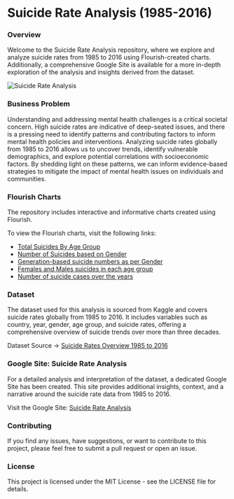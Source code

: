 # Suicide Rate Analysis (1985-2016)
### Overview

Welcome to the Suicide Rate Analysis repository, where we explore and analyze suicide rates from 1985 to 2016 using Flourish-created charts. Additionally, a comprehensive Google Site is available for a more in-depth exploration of the analysis and insights derived from the dataset.

![Suicide Rate Analysis](https://github.com/Mohit2497/Suicide-Rate-Analysis-1985---2016-/assets/68893690/8cadbc3c-90de-4086-9770-42d96cdbd9b5)

### Business Problem

Understanding and addressing mental health challenges is a critical societal concern. High suicide rates are indicative of deep-seated issues, and there is a pressing need to identify patterns and contributing factors to inform mental health policies and interventions.
Analyzing suicide rates globally from 1985 to 2016 allows us to uncover trends, identify vulnerable demographics, and explore potential correlations with socioeconomic factors. By shedding light on these patterns, we can inform evidence-based strategies to mitigate the impact of mental health issues on individuals and communities.

### Flourish Charts

The repository includes interactive and informative charts created using Flourish.

To view the Flourish charts, visit the following links:

* [Total Suicides By Age Group](https://public.flourish.studio/visualisation/15329594/)
* [Number of Suicides based on Gender](https://public.flourish.studio/visualisation/15342253/)
* [Generation-based suicide numbers as per Gender](https://public.flourish.studio/visualisation/15342653/)
* [Females and Males suicides in each age group](https://public.flourish.studio/visualisation/15361863/)
* [Number of suicide cases over the years](https://public.flourish.studio/visualisation/15340427/)

### Dataset

The dataset used for this analysis is sourced from Kaggle and covers suicide rates globally from 1985 to 2016. It includes variables such as country, year, gender, age group, and suicide rates, offering a comprehensive overview of suicide trends over more than three decades.

Dataset Source -> [Suicide Rates Overview 1985 to 2016](https://www.kaggle.com/datasets/russellyates88/suicide-rates-overview-1985-to-2016)

### Google Site: Suicide Rate Analysis

For a detailed analysis and interpretation of the dataset, a dedicated Google Site has been created. This site provides additional insights, context, and a narrative around the suicide rate data from 1985 to 2016.

Visit the Google Site: [Suicide Rate Analysis](https://sites.google.com/view/mohitdeshpande-ie6600/home?authuser=0)

### Contributing
If you find any issues, have suggestions, or want to contribute to this project, please feel free to submit a pull request or open an issue.

### License
This project is licensed under the MIT License - see the LICENSE file for details.
